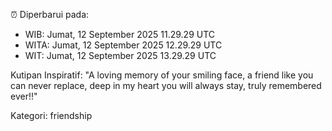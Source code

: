 ⏰ Diperbarui pada:
- WIB: Jumat, 12 September 2025 11.29.29 UTC
- WITA: Jumat, 12 September 2025 12.29.29 UTC
- WIT: Jumat, 12 September 2025 13.29.29 UTC

Kutipan Inspiratif:
"A loving memory of your smiling face, a friend like you can never replace, deep in my heart you will always stay, truly remembered ever!!"


Kategori: friendship


